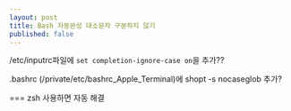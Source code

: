 ```yaml
---
layout: post
title: Bash 자동완성 대소문자 구분하지 않기
published: false
---
```


/etc/inputrc파일에 
`set completion-ignore-case on`을 추가??

.bashrc
(/private/etc/bashrc_Apple_Terminal)에
shopt -s nocaseglob 추가?



===
zsh 사용하면 자동 해결 
